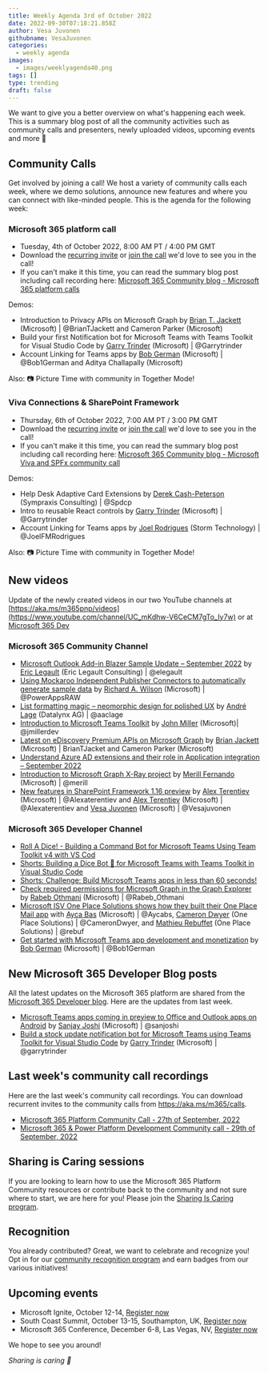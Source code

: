 ```yaml
---
title: Weekly Agenda 3rd of October 2022
date: 2022-09-30T07:18:21.858Z
author: Vesa Juvonen
githubname: VesaJuvonen
categories:
  - weekly agenda
images:
  - images/weeklyagenda40.png
tags: []
type: trending
draft: false
---
```


We want to give you a better overview on what's happening each week. This is a summary blog post of all the community activities such as community calls and presenters, newly uploaded videos, upcoming events and more 🚀

## Community Calls

Get involved by joining a call! We host a variety of community calls each week, where we demo solutions, announce new features and where you can connect with like-minded people. This is the agenda for the following week:

### Microsoft 365 platform call

* Tuesday, 4th of October 2022, 8:00 AM PT / 4:00 PM GMT
* Download the [recurring invite](https://aka.ms/m365-dev-call) or [join the call](https://aka.ms/m365-dev-call-join) we'd love to see you in the call!
* If you can't make it this time, you can read the summary blog post including call recording here: [Microsoft 365 Community blog - Microsoft 365 platform calls](https://pnp.github.io/blog/categories/microsoft-365-platform-call/)

Demos: 

* Introduction to Privacy APIs on Microsoft Graph by [Brian T. Jackett](https://twitter.com/briantjackett) (Microsoft) | @BrianTJackett and Cameron Parker (Microsoft)
* Build your first Notification bot for Microsoft Teams with Teams Toolkit for Visual Studio Code by [Garry Trinder](https://twitter.com/garrytrinder) (Microsoft) | @Garrytrinder
* Account Linking for Teams apps by [Bob German](https://twitter.com/Bob1German) (Microsoft) | @Bob1German and Aditya Challapally (Microsoft)

Also: 📷 Picture Time with community in Together Mode!


### Viva Connections & SharePoint Framework

* Thursday, 6th of October 2022, 7:00 AM PT / 3:00 PM GMT
* Download the [recurring invite](https://aka.ms/spdev-spfx-call) or [join the call](https://aka.ms/spdev-spfx-call-join) we'd love to see you in the call!
* If you can't make it this time, you can read the summary blog post including call recording here: [Microsoft 365 Community blog - Microsoft Viva and SPFx community call](https://pnp.github.io/blog/categories/microsoft-viva-and-spfx-community-call//)

Demos: 

* Help Desk Adaptive Card Extensions by [Derek Cash-Peterson](https://twitter.com/spdcp) (Sympraxis Consulting) | @Spdcp
* Intro to reusable React controls by [Garry Trinder](https://twitter.com/garrytrinder) (Microsoft) | @Garrytrinder
* Account Linking for Teams apps by [Joel Rodrigues](https://twitter.com/JoelFMRodrigues) (Storm Technology) | @JoelFMRodrigues

Also: 📷 Picture Time with community in Together Mode!

## New videos

Update of the newly created videos in our two YouTube channels at [https://aka.ms/m365pnp/videos](https://www.youtube.com/channel/UC_mKdhw-V6CeCM7gTo_Iy7w) or at [Microsoft 365 Dev](https://www.youtube.com/channel/UCV_6HOhwxYLXAGd-JOqKPoQ)

### Microsoft 365 Community Channel

* [Microsoft Outlook Add-in Blazer Sample Update – September 2022](https://www.youtube.com/watch?v=nRhEgTwJDtY) by [Eric Legault](https://twitter.com/elegault) (Eric Legault Consulting) | @elegault 
* [Using Mockaroo Independent Publisher Connectors to automatically generate sample data](https://www.youtube.com/watch?v=nRhEgTwJDtY) by  [Richard A. Wilson](https://twitter.com/PowerAppsRAW) (Microsoft) | @PowerAppsRAW 
* [List formatting magic – neomorphic design for polished UX](https://www.youtube.com/watch?v=8Nboe31bmB4) by [André Lage](https://twitter.com/aaclage) (Datalynx AG) | @aaclage
* [Introduction to Microsoft Teams Toolkit](https://www.youtube.com/watch?v=z8-cMEz350E) by [John Miller](https://twitter.com/jmillerdev)  (Microsoft)| @jmillerdev
* [Latest on eDiscovery Premium APIs on Microsoft Graph](https://www.youtube.com/watch?v=OJr48y8kIio) by [Brian Jackett](https://twitter.com/BrianTJackett) (Microsoft) | BrianTJacket and Cameron Parker (Microsoft)
* [Understand Azure AD extensions and their role in Application integration – September 2022](https://www.youtube.com/watch?v=z-7kpn_R_JE)
* [Introduction to Microsoft Graph X-Ray project](https://www.youtube.com/watch?v=6_aywwBWgr8) by  [Merill Fernando](https://twitter.com/merill) (Microsoft) | @merill
* [New features in SharePoint Framework 1.16 preview](https://www.youtube.com/watch?v=b2gDvgpv1e8) by [Alex Terentiev](https://twitter.com/alexaterentiev) (Microsoft) | @Alexaterentiev and [Alex Terentiev](https://twitter.com/alexaterentiev) (Microsoft) | @Alexaterentiev and [Vesa Juvonen](https://twitter.com/vesajuvonen) (Microsoft) | @Vesajuvonen


### Microsoft 365 Developer Channel

*  [Roll A Dice! - Building a Command Bot for Microsoft Teams Using Team Toolkit v4 with VS Cod](https://www.youtube.com/watch?v=BSxanVdealA)
*  [Shorts: Building a Dice Bot 🎲 for Microsoft Teams with Teams Toolkit in Visual Studio Code](https://www.youtube.com/shorts/_LbulbZr5ZA)
*  [Shorts: Challenge: Build Microsoft Teams apps in less than 60 seconds!](https://www.youtube.com/shorts/_hg2VmBA_yQ) 
*  [Check required permissions for Microsoft Graph in the Graph Explorer](https://www.youtube.com/shorts/fWc7i-YDFM0) by [Rabeb Othmani](https://twitter.com/Rabeb_Othmani) (Microsoft) | @Rabeb_Othmani
*  [Microsoft ISV One Place Solutions shows how they built their One Place Mail app](https://www.youtube.com/watch?v=cPRE8HfBCLA) with [Ayca Bas](https://twitter.com/aycabs) (Microsoft) | @Aycabs, [Cameron Dwyer](https://twitter.com/CameronDwyer) (One Place Solutions) | @CameronDwyer, and [Mathieu Rebuffet](https://twitter.com/rebuf) (One Place Solutions) | @rebuf
* [Get started with Microsoft Teams app development and monetization](https://www.youtube.com/watch?v=ntFBgnrTt-s) by [Bob German](https://twitter.com/Bob1German) (Microsoft) | @Bob1German


## New Microsoft 365 Developer Blog posts

All the latest updates on the Microsoft 365 platform are shared from the [Microsoft 365 Developer blog](https://devblogs.microsoft.com/microsoft365dev/). Here are the updates from last week.

*  [Microsoft Teams apps coming in preview to Office and Outlook apps on Android](https://devblogs.microsoft.com/microsoft365dev/microsoft-teams-apps-coming-in-preview-to-office-and-outlook-apps-on-android/) by [Sanjay Joshi](https://twitter.com/sanjoshi) (Microsoft) | @sanjoshi
*  [Build a stock update notification bot for Microsoft Teams using Teams Toolkit for Visual Studio Code](https://devblogs.microsoft.com/microsoft365dev/build-a-stock-update-notification-bot-for-microsoft-teams-using-teams-toolkit-for-visual-studio-code/) by [Garry Trinder](https://twitter.com/garrytrinder) (Microsoft) | @garrytrinder


## Last week's community call recordings

Here are the last week's community call recordings. You can download recurrent invites to the community calls from https://aka.ms/m365/calls.

*  [Microsoft 365 Platform Community Call - 27th of September, 2022](https://pnp.github.io/blog/microsoft-365-platform-community-call/2022-09-27/)
*  [Microsoft 365 & Power Platform Development Community call - 29th of September, 2022](https://pnp.github.io/blog/microsoft-365-developer-community-call/2022-09-29/)

## Sharing is Caring sessions

If you are looking to learn how to use the Microsoft 365 Platform Community resources or contribute back to the community and not sure where to start, we are here for you! Please join the [Sharing Is Caring program](https://pnp.github.io/sharing-is-caring/).

## Recognition

You already contributed? Great, we want to celebrate and recognize you! Opt in for our [community recognition program](https://pnp.github.io/recognitionprogram/) and earn badges from our various initiatives! 

## Upcoming events

* Microsoft Ignite, October 12-14, [Register now](https://ignite.microsoft.com/en-US/home)
* South Coast Summit, October 13-15, Southampton, UK, [Register now](https://www.southcoastsummit.com/)
* Microsoft 365 Conference, December 6-8, Las Vegas, NV, [Register now](https://m365conf.com/#!/)

We hope to see you around!

_Sharing is caring 🧡_
